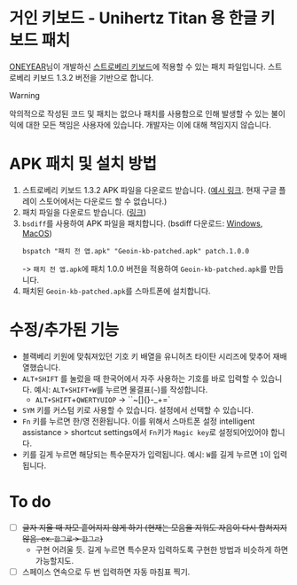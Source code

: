 # 거인 키보드 - Unihertz Titan 용 한글 키보드 패치
[ONEYEAR](https://play.google.com/store/apps/dev?id=7730787383717222740)님이 개발하신 [스트로베리 키보드](https://www.clien.net/service/board/cm_bb/12428757)에 적용할 수 있는 패치 파일입니다. 스트로베리 키보드 1.3.2 버전을 기반으로 합니다.

> [!WARNING]  
> 악의적으로 작성된 코드 및 패치는 없으나 패치를 사용함으로 인해 발생할 수 있는 불이익에 대한 모든 책임은 사용자에 있습니다. 개발자는 이에 대해 책임지지 않습니다.

# APK 패치 및 설치 방법
1. 스트로베리 키보드 1.3.2 APK 파일을 다운로드 받습니다. ([예시 링크](https://apkpure.com/kr/%EC%8A%A4%ED%8A%B8%EB%A1%9C%EB%B2%A0%EB%A6%AC-%ED%82%A4%EB%B3%B4%EB%93%9C-for-%ED%82%A4%EC%9B%90/com.funanduseful.strawberry/download). 현재 구글 플레이 스토어에서는 다운로드 할 수 없습니다.)
2. 패치 파일을 다운로드 받습니다. ([링크](https://github.com/naturale0/Geoin-Keyboard/releases/download/v1.0.0/patch.1.0.0))
3. `bsdiff`를 사용하여 APK 파일을 패치합니다. (bsdiff 다운로드: [Windows](https://www.romhacking.net/utilities/929/), [MacOS](https://formulae.brew.sh/formula/bsdiff))
   ```
   bspatch "패치 전 앱.apk" "Geoin-kb-patched.apk" patch.1.0.0
   ```
   -> `패치 전 앱.apk`에 패치 1.0.0 버전을 적용하여 `Geoin-kb-patched.apk`를 만듭니다.
4. 패치된 `Geoin-kb-patched.apk`를 스마트폰에 설치합니다.

# 수정/추가된 기능
- 블랙베리 키원에 맞춰져있던 기호 키 배열을 유니허츠 타이탄 시리즈에 맞추어 재배열했습니다.
- `ALT+SHIFT` 를 눌렀을 때 한국어에서 자주 사용하는 기호를 바로 입력할 수 있습니다. 예시: `ALT+SHIFT+W`를 누르면 물결표(`~`)를 작성합니다.
    - `ALT+SHIFT`+`QWERTYUIOP` -> ``~[]{}-_+=`
- `SYM` 키를 커스텀 키로 사용할 수 있습니다. 설정에서 선택할 수 있습니다.
- `Fn` 키를 누르면 한/영 전환됩니다. 이를 위해서 스마트폰 설정 intelligent assistance > shortcut settings에서 `Fn`키가 `Magic key`로 설정되어있어야 합니다.
- 키를 길게 누르면 해당되는 특수문자가 입력됩니다. 예시: `W`를 길게 누르면 `1`이 입력됩니다.

# To do
- [ ] ~~글자 지울 때 자모 흩어지지 않게 하기 (현재는 모음을 지워도 자음이 다시 합쳐지지 않음. ex. `한그루` > `한그ㄹ`)~~
    - 구현 어려울 듯. 길게 누르면 특수문자 입력하도록 구현한 방법과 비슷하게 하면 가능할지도.
- [ ] 스페이스 연속으로 두 번 입력하면 자동 마침표 찍기.
